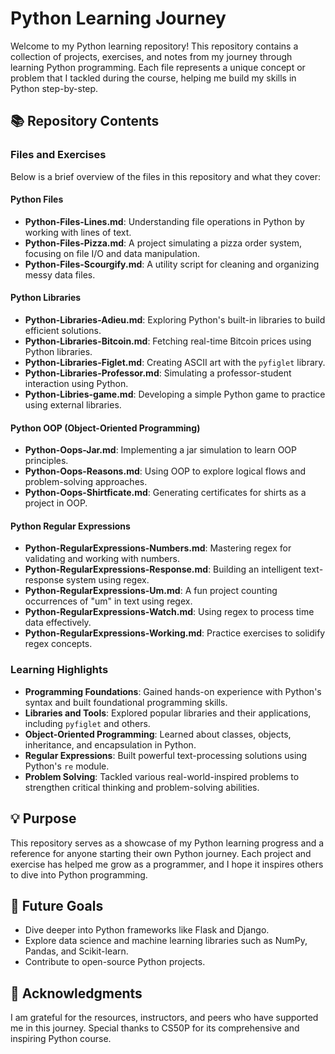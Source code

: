 # Python Learning Journey

Welcome to my Python learning repository! This repository contains a collection of projects, exercises, and notes from my journey through learning Python programming. Each file represents a unique concept or problem that I tackled during the course, helping me build my skills in Python step-by-step.

## 📚 Repository Contents

### Files and Exercises
Below is a brief overview of the files in this repository and what they cover:

#### **Python Files**
- **Python-Files-Lines.md**: Understanding file operations in Python by working with lines of text.
- **Python-Files-Pizza.md**: A project simulating a pizza order system, focusing on file I/O and data manipulation.
- **Python-Files-Scourgify.md**: A utility script for cleaning and organizing messy data files.

#### **Python Libraries**
- **Python-Libraries-Adieu.md**: Exploring Python's built-in libraries to build efficient solutions.
- **Python-Libraries-Bitcoin.md**: Fetching real-time Bitcoin prices using Python libraries.
- **Python-Libraries-Figlet.md**: Creating ASCII art with the `pyfiglet` library.
- **Python-Libraries-Professor.md**: Simulating a professor-student interaction using Python.
- **Python-Libries-game.md**: Developing a simple Python game to practice using external libraries.

#### **Python OOP (Object-Oriented Programming)**
- **Python-Oops-Jar.md**: Implementing a jar simulation to learn OOP principles.
- **Python-Oops-Reasons.md**: Using OOP to explore logical flows and problem-solving approaches.
- **Python-Oops-Shirtficate.md**: Generating certificates for shirts as a project in OOP.

#### **Python Regular Expressions**
- **Python-RegularExpressions-Numbers.md**: Mastering regex for validating and working with numbers.
- **Python-RegularExpressions-Response.md**: Building an intelligent text-response system using regex.
- **Python-RegularExpressions-Um.md**: A fun project counting occurrences of "um" in text using regex.
- **Python-RegularExpressions-Watch.md**: Using regex to process time data effectively.
- **Python-RegularExpressions-Working.md**: Practice exercises to solidify regex concepts.

### Learning Highlights
- **Programming Foundations**: Gained hands-on experience with Python's syntax and built foundational programming skills.
- **Libraries and Tools**: Explored popular libraries and their applications, including `pyfiglet` and others.
- **Object-Oriented Programming**: Learned about classes, objects, inheritance, and encapsulation in Python.
- **Regular Expressions**: Built powerful text-processing solutions using Python's `re` module.
- **Problem Solving**: Tackled various real-world-inspired problems to strengthen critical thinking and problem-solving abilities.

## 💡 Purpose
This repository serves as a showcase of my Python learning progress and a reference for anyone starting their own Python journey. Each project and exercise has helped me grow as a programmer, and I hope it inspires others to dive into Python programming.

## 🚀 Future Goals
- Dive deeper into Python frameworks like Flask and Django.
- Explore data science and machine learning libraries such as NumPy, Pandas, and Scikit-learn.
- Contribute to open-source Python projects.

## 🌟 Acknowledgments
I am grateful for the resources, instructors, and peers who have supported me in this journey. Special thanks to CS50P for its comprehensive and inspiring Python course.
